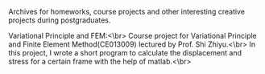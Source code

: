Archives for homeworks, course projects and other interesting creative projects during postgraduates.

Variational Principle and FEM:<\br>
    Course project for Variational Principle and Finite Element Method(CE013009) lectured by Prof. Shi Zhiyu.<\br>
    In this project, I wrote a short program to calculate the displacement and stress for a certain frame with the help of matlab.<\br>

